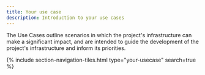 ```yaml
---
title: Your use case
description: Introduction to your use cases
---
```


The Use Cases outline scenarios in which the project's infrastructure can make a significant impact, and are intended to guide the development of the project's infrastructure and inform its priorities.

{% include section-navigation-tiles.html type="your-usecase" search=true %}



